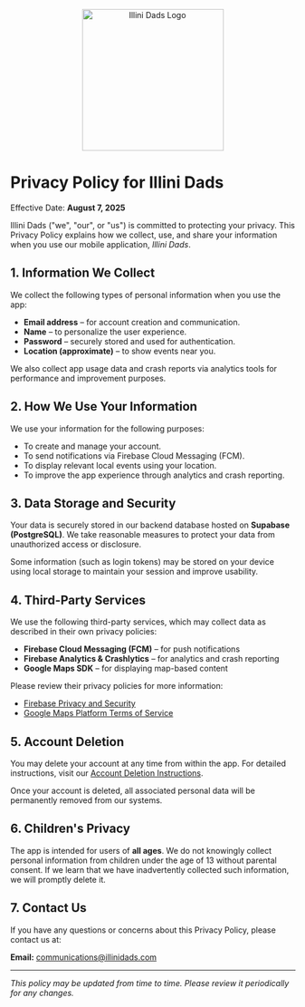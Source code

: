 <p align="center">
  <img src="https://i.imgur.com/0FHQKN4.png" alt="Illini Dads Logo" width="250"/>
</p>

# Privacy Policy for Illini Dads

Effective Date: **August 7, 2025**

Illini Dads ("we", "our", or "us") is committed to protecting your privacy. This Privacy Policy explains how we collect, use, and share your information when you use our mobile application, *Illini Dads*.

## 1. Information We Collect

We collect the following types of personal information when you use the app:

- **Email address** – for account creation and communication.
- **Name** – to personalize the user experience.
- **Password** – securely stored and used for authentication.
- **Location (approximate)** – to show events near you.

We also collect app usage data and crash reports via analytics tools for performance and improvement purposes.

## 2. How We Use Your Information

We use your information for the following purposes:

- To create and manage your account.
- To send notifications via Firebase Cloud Messaging (FCM).
- To display relevant local events using your location.
- To improve the app experience through analytics and crash reporting.

## 3. Data Storage and Security

Your data is securely stored in our backend database hosted on **Supabase (PostgreSQL)**. We take reasonable measures to protect your data from unauthorized access or disclosure.

Some information (such as login tokens) may be stored on your device using local storage to maintain your session and improve usability.

## 4. Third-Party Services

We use the following third-party services, which may collect data as described in their own privacy policies:

- **Firebase Cloud Messaging (FCM)** – for push notifications
- **Firebase Analytics & Crashlytics** – for analytics and crash reporting
- **Google Maps SDK** – for displaying map-based content

Please review their privacy policies for more information:
- [Firebase Privacy and Security](https://firebase.google.com/support/privacy)
- [Google Maps Platform Terms of Service](https://cloud.google.com/maps-platform/terms)

## 5. Account Deletion

You may delete your account at any time from within the app. For detailed instructions, visit our [Account Deletion Instructions](https://vsmart-06.github.io/ida-app/account_deletion).

Once your account is deleted, all associated personal data will be permanently removed from our systems.

## 6. Children's Privacy

The app is intended for users of **all ages**. We do not knowingly collect personal information from children under the age of 13 without parental consent. If we learn that we have inadvertently collected such information, we will promptly delete it.

## 7. Contact Us

If you have any questions or concerns about this Privacy Policy, please contact us at:

**Email:** communications@illinidads.com

---

*This policy may be updated from time to time. Please review it periodically for any changes.*
